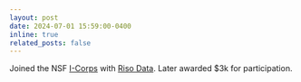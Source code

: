 ```yaml
---
layout: post
date: 2024-07-01 15:59:00-0400
inline: true
related_posts: false
---
```


Joined the NSF [I-Corps](https://new.nsf.gov/funding/initiatives/i-corps) with [Riso Data](https://www.risodata.com/). Later awarded $3k for participation.
